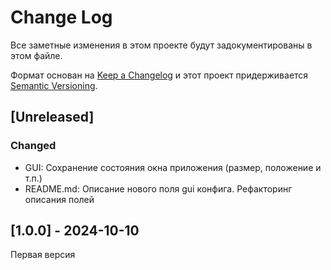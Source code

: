 # Change Log
Все заметные изменения в этом проекте будут задокументированы в этом файле.
 
Формат основан на [Keep a Changelog](http://keepachangelog.com/)
и этот проект придерживается [Semantic Versioning](http://semver.org/).
 
## [Unreleased]
### Changed
- GUI: Сохранение состояния окна приложения (размер, положение и т.п.)
- README.md: Описание нового поля gui конфига. Рефакторинг описания полей  

## [1.0.0] - 2024-10-10
Первая версия
